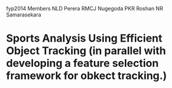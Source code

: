 fyp2014
Members
NLD Perera
RMCJ Nugegoda
PKR Roshan
NR Samarasekara

Sports Analysis Using Efficient Object Tracking (in parallel with developing a feature selection framework for obkect tracking.)
=======
